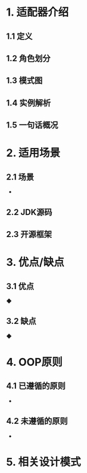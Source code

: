 # 1. 适配器介绍

## 1.1 定义



## 1.2 角色划分



## 1.3 模式图





## 1.4 实例解析



## 1.5 一句话概况



# 2. 适用场景

## 2.1 场景

- 

## 2.2 JDK源码



## 2.3 开源框架



# 3. 优点/缺点

## 3.1 优点

◆



## 3.2 缺点

◆





# 4. OOP原则

## 4.1 已遵循的原则

- 

## 4.2 未遵循的原则

- 

# 5. 相关设计模式
